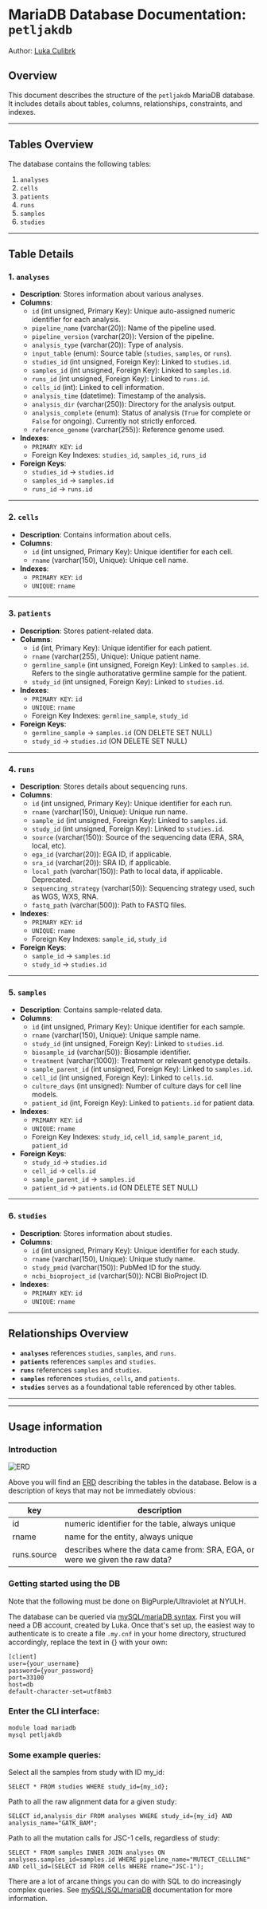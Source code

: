 # MariaDB Database Documentation: `petljakdb`
Author: [Luka Culibrk](github.com/lculibrk)
## Overview
This document describes the structure of the `petljakdb` MariaDB database. It includes details about tables, columns, relationships, constraints, and indexes.

---

## Tables Overview
The database contains the following tables:
1. `analyses`
2. `cells`
3. `patients`
4. `runs`
5. `samples`
6. `studies`

---

## Table Details

### 1. `analyses`
- **Description**: Stores information about various analyses.
- **Columns**:
  - `id` (int unsigned, Primary Key): Unique auto-assigned numeric identifier for each analysis.
  - `pipeline_name` (varchar(20)): Name of the pipeline used.
  - `pipeline_version` (varchar(20)): Version of the pipeline.
  - `analysis_type` (varchar(20)): Type of analysis.
  - `input_table` (enum): Source table (`studies`, `samples`, or `runs`).
  - `studies_id` (int unsigned, Foreign Key): Linked to `studies.id`.
  - `samples_id` (int unsigned, Foreign Key): Linked to `samples.id`.
  - `runs_id` (int unsigned, Foreign Key): Linked to `runs.id`.
  - `cells_id` (int): Linked to cell information.
  - `analysis_time` (datetime): Timestamp of the analysis.
  - `analysis_dir` (varchar(250)): Directory for the analysis output.
  - `analysis_complete` (enum): Status of analysis (`True` for complete or `False` for ongoing). Currently not strictly enforced.
  - `reference_genome` (varchar(255)): Reference genome used.
- **Indexes**:
  - `PRIMARY KEY`: `id`
  - Foreign Key Indexes: `studies_id`, `samples_id`, `runs_id`
- **Foreign Keys**:
  - `studies_id` → `studies.id`
  - `samples_id` → `samples.id`
  - `runs_id` → `runs.id`

---

### 2. `cells`
- **Description**: Contains information about cells.
- **Columns**:
  - `id` (int unsigned, Primary Key): Unique identifier for each cell.
  - `rname` (varchar(150), Unique): Unique cell name.
- **Indexes**:
  - `PRIMARY KEY`: `id`
  - `UNIQUE`: `rname`

---

### 3. `patients`
- **Description**: Stores patient-related data.
- **Columns**:
  - `id` (int, Primary Key): Unique identifier for each patient.
  - `rname` (varchar(255), Unique): Unique patient name.
  - `germline_sample` (int unsigned, Foreign Key): Linked to `samples.id`. Refers to the single authoratative germline sample for the patient. 
  - `study_id` (int unsigned, Foreign Key): Linked to `studies.id`.
- **Indexes**:
  - `PRIMARY KEY`: `id`
  - `UNIQUE`: `rname`
  - Foreign Key Indexes: `germline_sample`, `study_id`
- **Foreign Keys**:
  - `germline_sample` → `samples.id` (ON DELETE SET NULL)
  - `study_id` → `studies.id` (ON DELETE SET NULL)

---

### 4. `runs`
- **Description**: Stores details about sequencing runs.
- **Columns**:
  - `id` (int unsigned, Primary Key): Unique identifier for each run.
  - `rname` (varchar(150), Unique): Unique run name.
  - `sample_id` (int unsigned, Foreign Key): Linked to `samples.id`.
  - `study_id` (int unsigned, Foreign Key): Linked to `studies.id`.
  - `source` (varchar(150)): Source of the sequencing data (ERA, SRA, local, etc).
  - `ega_id` (varchar(20)): EGA ID, if applicable.
  - `sra_id` (varchar(20)): SRA ID, if applicable.
  - `local_path` (varchar(150)): Path to local data, if applicable. Deprecated.
  - `sequencing_strategy` (varchar(50)): Sequencing strategy used, such as WGS, WXS, RNA.
  - `fastq_path` (varchar(500)): Path to FASTQ files.
- **Indexes**:
  - `PRIMARY KEY`: `id`
  - `UNIQUE`: `rname`
  - Foreign Key Indexes: `sample_id`, `study_id`
- **Foreign Keys**:
  - `sample_id` → `samples.id`
  - `study_id` → `studies.id`

---

### 5. `samples`
- **Description**: Contains sample-related data.
- **Columns**:
  - `id` (int unsigned, Primary Key): Unique identifier for each sample.
  - `rname` (varchar(150), Unique): Unique sample name.
  - `study_id` (int unsigned, Foreign Key): Linked to `studies.id`.
  - `biosample_id` (varchar(50)): Biosample identifier.
  - `treatment` (varchar(1000)): Treatment or relevant genotype details.
  - `sample_parent_id` (int unsigned, Foreign Key): Linked to `samples.id`.
  - `cell_id` (int unsigned, Foreign Key): Linked to `cells.id`.
  - `culture_days` (int unsigned): Number of culture days for cell line models.
  - `patient_id` (int, Foreign Key): Linked to `patients.id` for patient data.
- **Indexes**:
  - `PRIMARY KEY`: `id`
  - `UNIQUE`: `rname`
  - Foreign Key Indexes: `study_id`, `cell_id`, `sample_parent_id`, `patient_id`
- **Foreign Keys**:
  - `study_id` → `studies.id`
  - `cell_id` → `cells.id`
  - `sample_parent_id` → `samples.id`
  - `patient_id` → `patients.id` (ON DELETE SET NULL)

---

### 6. `studies`
- **Description**: Stores information about studies.
- **Columns**:
  - `id` (int unsigned, Primary Key): Unique identifier for each study.
  - `rname` (varchar(150), Unique): Unique study name.
  - `study_pmid` (varchar(150)): PubMed ID for the study.
  - `ncbi_bioproject_id` (varchar(50)): NCBI BioProject ID.
- **Indexes**:
  - `PRIMARY KEY`: `id`
  - `UNIQUE`: `rname`

---

## Relationships Overview
- **`analyses`** references `studies`, `samples`, and `runs`.
- **`patients`** references `samples` and `studies`.
- **`runs`** references `samples` and `studies`.
- **`samples`** references `studies`, `cells`, and `patients`.
- **`studies`** serves as a foundational table referenced by other tables.

---


---

## Usage information

### Introduction

![ERD](ERD.png)

Above you will find an [ERD](https://en.wikipedia.org/wiki/Entity%E2%80%93relationship_model) describing the tables in the database. Below is a description of keys that may not be immediately obvious:

| key | description |
|-|-|
| id | numeric identifier for the table, always unique |
| rname | name for the entity, always unique |
| runs.source | describes where the data came from: SRA, EGA, or were we given the raw data? |

### Getting started using the DB

Note that the following must be done on BigPurple/Ultraviolet at NYULH. 

The database can be queried via [mySQL/mariaDB syntax](https://www.javatpoint.com/mariadb-syntax). First you will need a DB account, created by Luka. Once that's set up, the easiest way to authenticate is to create a file `.my.cnf` in your home directory, structured accordingly, replace the text in {} with your own:

```
[client]
user={your_username}
password={your_password}
port=33100
host=db
default-character-set=utf8mb3
```

### Enter the CLI interface:
```
module load mariadb
mysql petljakdb
```

### Some example queries:
Select all the samples from study with ID my_id:

```
SELECT * FROM studies WHERE study_id={my_id};
```

Path to all the raw alignment data for a given study:
```
SELECT id,analysis_dir FROM analyses WHERE study_id={my_id} AND analysis_name="GATK_BAM";
```

Path to all the mutation calls for JSC-1 cells, regardless of study:

```
SELECT * FROM samples INNER JOIN analyses ON analyses.samples_id=samples.id WHERE pipeline_name="MUTECT_CELLLINE" AND cell_id=(SELECT id FROM cells WHERE rname="JSC-1");
```

There are a lot of arcane things you can do with SQL to do increasingly complex queries. See [mySQL/SQL/mariaDB](https://www.javatpoint.com/mariadb-syntax) documentation for more information.


